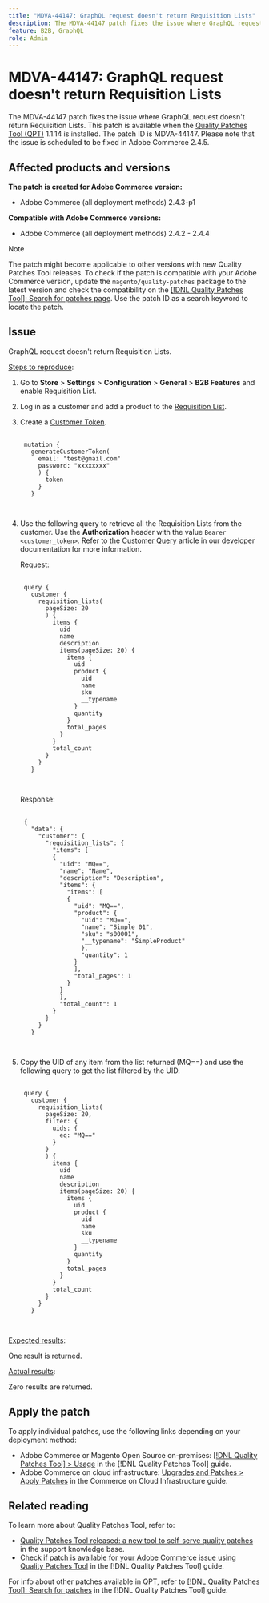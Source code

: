 ```yaml
---
title: "MDVA-44147: GraphQL request doesn't return Requisition Lists"
description: The MDVA-44147 patch fixes the issue where GraphQL request doesn't return Requisition Lists. This patch is available when the [Quality Patches Tool (QPT)](https://experienceleague.adobe.com/en/docs/commerce-knowledge-base/kb/announcements/commerce-announcements/magento-quality-patches-released-new-tool-to-self-serve-quality-patches) 1.1.14 is installed. The patch ID is MDVA-44147. Please note that the issue is scheduled to be fixed in Adobe Commerce 2.4.5.
feature: B2B, GraphQL
role: Admin
---
```

# MDVA-44147: GraphQL request doesn't return Requisition Lists

The MDVA-44147 patch fixes the issue where GraphQL request doesn't return Requisition Lists. This patch is available when the [Quality Patches Tool (QPT)](https://experienceleague.adobe.com/en/docs/commerce-knowledge-base/kb/announcements/commerce-announcements/magento-quality-patches-released-new-tool-to-self-serve-quality-patches) 1.1.14 is installed. The patch ID is MDVA-44147. Please note that the issue is scheduled to be fixed in Adobe Commerce 2.4.5.

## Affected products and versions

**The patch is created for Adobe Commerce version:**

* Adobe Commerce (all deployment methods) 2.4.3-p1

**Compatible with Adobe Commerce versions:**

* Adobe Commerce (all deployment methods) 2.4.2 - 2.4.4

>[!NOTE]
>
>The patch might become applicable to other versions with new Quality Patches Tool releases. To check if the patch is compatible with your Adobe Commerce version, update the `magento/quality-patches` package to the latest version and check the compatibility on the [[!DNL Quality Patches Tool]: Search for patches page](https://experienceleague.adobe.com/en/docs/commerce-knowledge-base/kb/announcements/commerce-announcements/magento-quality-patches-released-new-tool-to-self-serve-quality-patches). Use the patch ID as a search keyword to locate the patch.

## Issue

GraphQL request doesn't return Requisition Lists.

<u>Steps to reproduce</u>:

1. Go to **Store** > **Settings** > **Configuration** > **General** > **B2B Features** and enable Requisition List.
1. Log in as a customer and add a product to the [Requisition List](https://experienceleague.adobe.com/en/docs/commerce-admin/b2b/requisition-lists/requisition-lists).
1. Create a [Customer Token](https://developer.adobe.com/commerce/webapi/graphql/mutations/generate-customer-token.html).

    <pre>
    <code class="language-graphql">
    mutation {
      generateCustomerToken(
        email: "test@gmail.com"
        password: "xxxxxxxx"
        ) {
          token
        }
      }
      </code>
      </pre>

1. Use the following query to retrieve all the Requisition Lists from the customer. Use the **Authorization** header with the value `Bearer <customer_token>`. Refer to the [Customer Query](https://developer.adobe.com/commerce/webapi/graphql/queries/customer.html) article in our developer documentation for more information.

    Request:

    <pre>
    <code class="language-graphql">
    query {
      customer {
        requisition_lists(
          pageSize: 20
          ) {
            items {
              uid
              name
              description
              items(pageSize: 20) {
                items {
                  uid
                  product {
                    uid
                    name
                    sku
                    __typename
                  }
                  quantity
                }
                total_pages
              }
            }
            total_count
          }
        }
      }
      </code>
      </pre>

    Response:

    <pre>
    <code class="language-graphql">
    {
      "data": {
        "customer": {
          "requisition_lists": {
            "items": [
            {
              "uid": "MQ==",
              "name": "Name",
              "description": "Description",
              "items": {
                "items": [
                {
                  "uid": "MQ==",
                  "product": {
                    "uid": "MQ==",
                    "name": "Simple 01",
                    "sku": "s00001",
                    "__typename": "SimpleProduct"
                    },
                    "quantity": 1
                  }
                  ],
                  "total_pages": 1
                }
              }
              ],
              "total_count": 1
            }
          }
        }
      }
      </code>
      </pre>

1. Copy the UID of any item from the list returned (MQ==) and use the following query to get the list filtered by the UID.

    <pre>
    <code class="language-graphql">
    query {
      customer {
        requisition_lists(
          pageSize: 20,
          filter: {
            uids: {
              eq: "MQ=="
            }
          }
          ) {
            items {
              uid
              name
              description
              items(pageSize: 20) {
                items {
                  uid
                  product {
                    uid
                    name
                    sku
                    __typename
                  }
                  quantity
                }
                total_pages
              }
            }
            total_count
          }
        }
      }
      </code>
      </pre>

<u>Expected results</u>:

One result is returned.

<u>Actual results</u>:

Zero results are returned.

## Apply the patch

To apply individual patches, use the following links depending on your deployment method:

* Adobe Commerce or Magento Open Source on-premises: [[!DNL Quality Patches Tool] > Usage](/help/tools/quality-patches-tool/usage.md) in the [!DNL Quality Patches Tool] guide.
* Adobe Commerce on cloud infrastructure: [Upgrades and Patches > Apply Patches](https://experienceleague.adobe.com/docs/commerce-cloud-service/user-guide/develop/upgrade/apply-patches.html) in the Commerce on Cloud Infrastructure guide.

## Related reading

To learn more about Quality Patches Tool, refer to:

* [Quality Patches Tool released: a new tool to self-serve quality patches](https://experienceleague.adobe.com/en/docs/commerce-knowledge-base/kb/announcements/commerce-announcements/magento-quality-patches-released-new-tool-to-self-serve-quality-patches) in the support knowledge base.
* [Check if patch is available for your Adobe Commerce issue using Quality Patches Tool](/help/tools/quality-patches-tool/patches-available-in-qpt/check-patch-for-magento-issue-with-magento-quality-patches.md) in the [!DNL Quality Patches Tool] guide.

For info about other patches available in QPT, refer to [[!DNL Quality Patches Tool]: Search for patches](https://experienceleague.adobe.com/tools/commerce-quality-patches/index.html) in the [!DNL Quality Patches Tool] guide.
